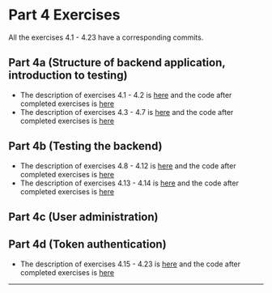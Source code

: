 # Part 4 Exercises

All the exercises 4.1 - 4.23 have a corresponding commits.

## Part 4a (Structure of backend application, introduction to testing)
* The description of exercises 4.1 - 4.2 is [here](https://fullstackopen.com/en/part4/structure_of_backend_application_introduction_to_testing#exercises-4-1-4-2) and the code after completed exercises is [here](https://github.com/nullkaaryle/full-stack-open-2022-part-4/tree/e2a12b38eb5d797a73ac9f6b508300593ce466f9)
* The description of exercises 4.3 - 4.7 is [here](https://fullstackopen.com/en/part4/structure_of_backend_application_introduction_to_testing#exercises-4-3-4-7) and the code after completed exercises is [here](https://github.com/nullkaaryle/full-stack-open-2022-part-4/tree/24bae503b5b01aebdc910603d24abe488ab2dd90)

## Part 4b (Testing the backend)
* The description of exercises  4.8 - 4.12 is [here](https://fullstackopen.com/en/part4/testing_the_backend#exercises-4-8-4-12)  and the code after completed exercises is  [here](https://github.com/nullkaaryle/full-stack-open-2022-part-4/tree/226e2334a8de60ec01b0384cac207d50305d0473)
* The description of exercises 4.13 - 4.14 is [here](https://fullstackopen.com/en/part4/testing_the_backend#exercises-4-13-4-14) and the code after completed exercises is [here](https://github.com/nullkaaryle/full-stack-open-2022-part-4/tree/b9c2aa7dfcb8099772af9e038acb628a238ef90f)

## Part 4c (User administration)

## Part 4d (Token authentication)
* The description of exercises 4.15 - 4.23 is [here](https://fullstackopen.com/en/part4/token_authentication#exercises-4-15-4-23) and the code after completed exercises is [here](https://github.com/nullkaaryle/full-stack-open-2022-part-4/tree/cc26ee8b95790114019d027839983962a1841a4f)


***
